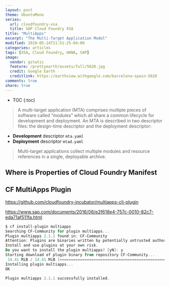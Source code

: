 ```yaml
---
layout: post
theme: UbuntuMono
series:
  url: cloudfoundry-xsa
  title: SAP Cloud Foundry XSA
title: "MultiApps"
excerpt: "The Multi-Target Application Model"
modified: 2019-05-24T11:51:25-04:00
categories: articles
tags: [XSA, Cloud Foundry, HANA, SAP]
image:
  vendor: gstatic
  feature: /prettyearth/assets/full/5620.jpg
  credit: Google Earth
  creditlink: https://earthview.withgoogle.com/barcelona-spain-5620
comments: true
share: true
---
```


* TOC
{:toc}

> A multi-target application (MTA) comprises multiple pieces of software called “modules” which all share a common lifecycle for development and deployment. An MTA is described in two descriptor files: the design-time descriptor and the deployment descriptor:
>
* **Development** descriptor `mta.yaml`
* **Deployment** descriptor `mtad.yaml`
>
> Multi-target applications collect multiple modules and resource references in a single, deployable archive.

## Where is Properties of Cloud Foundry Manifest

## CF MultiApps Plugin

https://github.com/cloudfoundry-incubator/multiapps-cli-plugin

https://www.sap.com/documents/2016/06/e2f618e4-757c-0010-82c7-eda71af511fa.html

```powershell
$ cf install-plugin multiapps
Searching CF-Community for plugin multiapps...
Plugin multiapps 2.1.1 found in: CF-Community
Attention: Plugins are binaries written by potentially untrusted authors.
Install and use plugins at your own risk.
Do you want to install the plugin multiapps? [yN]: y
Starting download of plugin binary from repository CF-Community...
 14.41 MiB / 14.41 MiB [=======================================================================================================================================================================] 100.00% 6s
Installing plugin multiapps...
OK

Plugin multiapps 2.1.1 successfully installed.
```

